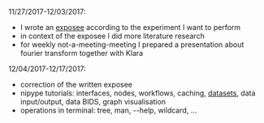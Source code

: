 
11/27/2017-12/03/2017:

- I wrote an [exposee](https://github.com/weissbe92/MSc_thesis_BenediktWeiss/blob/master/open%20lab%20notebook/exposee.md) according to the experiment I want to perform
- in context of the exposee I did more literature research
- for weekly not-a-meeting-meeting I prepared a presentation about fourier transform together with Klara

12/04/2017-12/17/2017:

- correction of the written exposee 
- nipype tutorials: interfaces, nodes, workflows, caching, [datasets](http://0.0.0.0:8888/notebooks/nipype_tutorial/done_tutorials_nipype/introduction_dataset.ipynb), data input/output, data BIDS, graph visualisation
- operations in terminal: tree, man, --help, wildcard, ...
